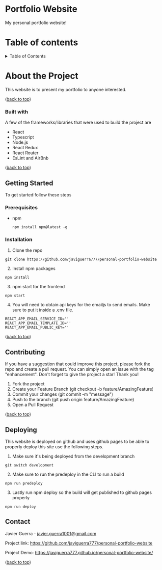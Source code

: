 # Portfolio Website
<a name="top"></a>
My personal portfolio website!

# Table of contents
<details>
  <summary>Table of Contents</summary>
  <ol>
    <li>
      <a href="#about-the-project">About The Project</a>
      <ul>
        <li><a href="#built-with">Built With</a></li>
        <!-- <li><a href="#wireframe">Wireframe</a></li> -->
      </ul>
    </li>
    <li>
      <a href="#getting-started">Getting Started</a>
      <ul>
        <li><a href="#prerequisites">Prerequisites</a></li>
        <li><a href="#installation">Installation</a></li>
      </ul>
    <li><a href="#contact">Contact</a></li>
  </ol>
</details>

# About the Project
<a name="about-the-project"></a>
This website is to present my portfolio to anyone interested.
<p align="left">(<a href="#top">back to top</a>)</p>

### Built with
<a name="built-with"></a>
A few of the frameworks/libraries that were used to build the project are
* React
* Typescript
* Node.js
* React Redux 
* React Router
* EsLint and AirBnb
<p align="left">(<a href="#top">back to top</a>)</p>
<!-- ### wireframe
  ### Getting Started The App build out with simple wireframes using Figma.
<img width="328" alt="wire-frame-frontend" src=""> -->

## Getting Started
<a name="getting-started"></a>
To get started follow these steps

### Prerequisites
<a name="prerequisites"></a>
* npm
  ```
  npm install npm@latest -g
  ```

### Installation
<a name="installation"></a>

1. Clone the repo
  ```she
  git clone https://github.com/javiguerra777/personal-portfolio-website
  ```
2. Install npm packages
  ```sh
  npm install
  ```
3. npm start for the frontend
```
npm start
```
4. You will need to obtain api keys for the emailjs to send emails. Make sure to put it inside a .env file.
```
REACT_APP_EMAIL_SERVICE_ID=''
REACT_APP_EMAIL_TEMPLATE_ID=''
REACT_APP_EMAIL_PUBLIC_KEY=''
```
<p align="left">(<a href="#top">back to top</a>)</p>

## Contributing
If you have a suggestion that could improve this project, please fork the repo and create a pull request. You can simply open an issue with the tag "enhancement". Don't forget to give the project a star! Thank you!

1. Fork the project
2. Create your Feature Branch (git checkout -b feature/AmazingFeature)
3. Commit your changes (git commit -m "message")
4. Push to the branch (git push origin feature/AmazingFeature)
5. Open a Pull Request
<p align="left">(<a href="#top">back to top</a>)</p>

## Deploying
This website is deployed on github and uses github pages to be able to properly deploy this site use the following steps.

1. Make sure it's being deployed from the development branch
```
git switch development
```
2. Make sure to run the predeploy in the CLI to run a build
```
npm run predeploy
```
3. Lastly run npm deploy so the build will get published to github pages properly
```
npm run deploy
```

## Contact
<a name="contact"></a>
Javier Guerra - javier.guerra1001@gmail.com

Project link: https://github.com/javiguerra777/personal-portfolio-website

Project Demo: https://javiguerra777.github.io/personal-portfolio-website/
<p align="left">(<a href="#top">back to top</a>)</p>

